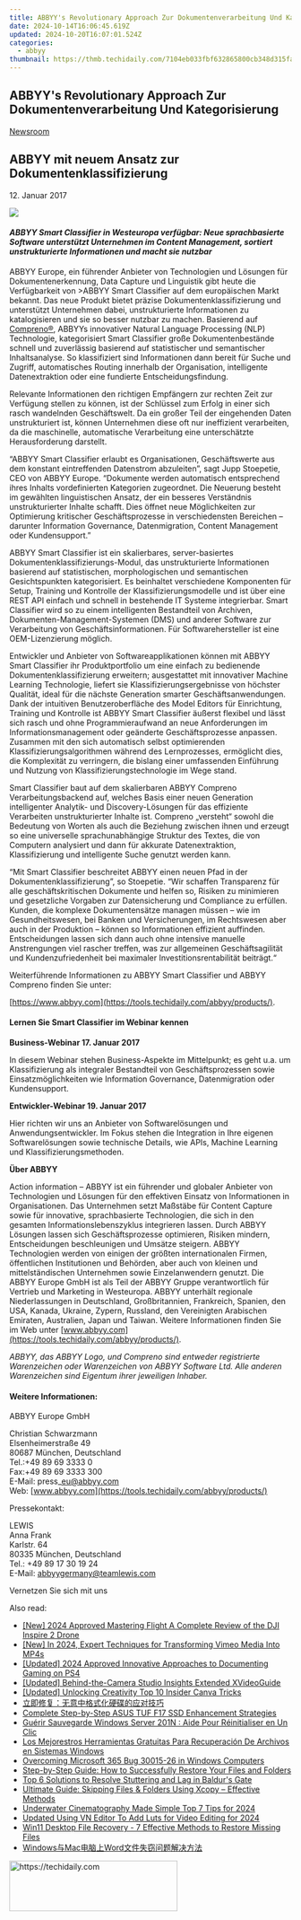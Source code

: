 ```yaml
---
title: ABBYY's Revolutionary Approach Zur Dokumentenverarbeitung Und Kategorisierung
date: 2024-10-14T16:06:45.619Z
updated: 2024-10-20T16:07:01.524Z
categories:
  - abbyy
thumbnail: https://thmb.techidaily.com/7104eb033fbf632865800cb348d315fa27012665cace64350a90155028571e6d.jpg
---
```


## ABBYY's Revolutionary Approach Zur Dokumentenverarbeitung Und Kategorisierung

[Newsroom](https://tools.techidaily.com/abbyy/products/)

## ABBYY mit neuem Ansatz zur Dokumentenklassifizierung

12\. Januar 2017

![](https://content.abbyy.com/-/media/project/abbyy/abbyy/branchtemplates/shutterstock_1272462163_1296-x-729.jpg?h=729&iar=0&w=1296)

#### _ABBYY Smart Classifier in Westeuropa verfügbar: Neue sprachbasierte Software unterstützt Unternehmen im Content Management, sortiert unstrukturierte Informationen und macht sie nutzbar_

ABBYY Europe, ein führender Anbieter von Technologien und Lösungen für Dokumentenerkennung, Data Capture und Linguistik gibt heute die Verfügbarkeit von >ABBYY Smart Classifier auf dem europäischen Markt bekannt. Das neue Produkt bietet präzise Dokumentenklassifizierung und unterstützt Unternehmen dabei, unstrukturierte Informationen zu katalogisieren und sie so besser nutzbar zu machen. Basierend auf [Compreno®](https://tools.techidaily.com/abbyy/products/), ABBYYs innovativer Natural Language Processing (NLP) Technologie, kategorisiert Smart Classifier große Dokumentenbestände schnell und zuverlässig basierend auf statistischer und semantischer Inhaltsanalyse. So klassifiziert sind Informationen dann bereit für Suche und Zugriff, automatisches Routing innerhalb der Organisation, intelligente Datenextraktion oder eine fundierte Entscheidungsfindung.  
  
Relevante Informationen den richtigen Empfängern zur rechten Zeit zur Verfügung stellen zu können, ist der Schlüssel zum Erfolg in einer sich rasch wandelnden Geschäftswelt. Da ein großer Teil der eingehenden Daten unstrukturiert ist, können Unternehmen diese oft nur ineffizient verarbeiten, da die maschinelle, automatische Verarbeitung eine unterschätzte Herausforderung darstellt.  
  
“ABBYY Smart Classifier erlaubt es Organisationen, Geschäftswerte aus dem konstant eintreffenden Datenstrom abzuleiten”, sagt Jupp Stoepetie, CEO von ABBYY Europe. “Dokumente werden automatisch entsprechend ihres Inhalts vordefinierten Kategorien zugeordnet. Die Neuerung besteht im gewählten linguistischen Ansatz, der ein besseres Verständnis unstrukturierter Inhalte schafft. Dies öffnet neue Möglichkeiten zur Optimierung kritischer Geschäftsprozesse in verschiedensten Bereichen – darunter Information Governance, Datenmigration, Content Management oder Kundensupport.”  
  
ABBYY Smart Classifier ist ein skalierbares, server-basiertes Dokumentenklassifizierungs-Modul, das unstrukturierte Informationen basierend auf statistischen, morphologischen und semantischen Gesichtspunkten kategorisiert. Es beinhaltet verschiedene Komponenten für Setup, Training und Kontrolle der Klassifizierungsmodelle und ist über eine REST API einfach und schnell in bestehende IT Systeme integrierbar. Smart Classifier wird so zu einem intelligenten Bestandteil von Archiven, Dokumenten-Management-Systemen (DMS) und anderer Software zur Verarbeitung von Geschäftsinformationen. Für Softwarehersteller ist eine OEM-Lizenzierung möglich.  
  
Entwickler und Anbieter von Softwareapplikationen können mit ABBYY Smart Classifier ihr Produktportfolio um eine einfach zu bedienende Dokumentenklassifizierung erweitern; ausgestattet mit innovativer Machine Learning Technologie, liefert sie Klassifizierungsergebnisse von höchster Qualität, ideal für die nächste Generation smarter Geschäftsanwendungen. Dank der intuitiven Benutzeroberfläche des Model Editors für Einrichtung, Training und Kontrolle ist ABBYY Smart Classifier äußerst flexibel und lässt sich rasch und ohne Programmieraufwand an neue Anforderungen im Informationsmanagement oder geänderte Geschäftsprozesse anpassen. Zusammen mit den sich automatisch selbst optimierenden Klassifizierungsalgorithmen während des Lernprozesses, ermöglicht dies, die Komplexität zu verringern, die bislang einer umfassenden Einführung und Nutzung von Klassifizierungstechnologie im Wege stand.  
  
Smart Classifier baut auf dem skalierbaren ABBYY Compreno Verarbeitungsbackend auf, welches Basis einer neuen Generation intelligenter Analytik- und Discovery-Lösungen für das effiziente Verarbeiten unstrukturierter Inhalte ist. Compreno „versteht“ sowohl die Bedeutung von Worten als auch die Beziehung zwischen ihnen und erzeugt so eine universelle sprachunabhängige Struktur des Textes, die von Computern analysiert und dann für akkurate Datenextraktion, Klassifizierung und intelligente Suche genutzt werden kann.  
  
“Mit Smart Classifier beschreitet ABBYY einen neuen Pfad in der Dokumentenklassifizierung”, so Stoepetie. “Wir schaffen Transparenz für alle geschäftskritischen Dokumente und helfen so, Risiken zu minimieren und gesetzliche Vorgaben zur Datensicherung und Compliance zu erfüllen. Kunden, die komplexe Dokumentensätze managen müssen – wie im Gesundheitswesen, bei Banken und Versicherungen, im Rechtswesen aber auch in der Produktion – können so Informationen effizient auffinden. Entscheidungen lassen sich dann auch ohne intensive manuelle Anstrengungen viel rascher treffen, was zur allgemeinen Geschäftsagilität und Kundenzufriedenheit bei maximaler Investitionsrentabilität beiträgt.“  
  
Weiterführende Informationen zu ABBYY Smart Classifier und ABBYY Compreno finden Sie unter:

[https://www.abbyy.com](https://tools.techidaily.com/abbyy/products/).  
  
#### Lernen Sie Smart Classifier im Webinar kennen

**Business-Webinar 17\. Januar 2017**

In diesem Webinar stehen Business-Aspekte im Mittelpunkt; es geht u.a. um Klassifizierung als integraler Bestandteil von Geschäftsprozessen sowie Einsatzmöglichkeiten wie Information Governance, Datenmigration oder Kundensupport.

**Entwickler-Webinar 19\. Januar 2017**

Hier richten wir uns an Anbieter von Softwarelösungen und Anwendungsentwickler. Im Fokus stehen die Integration in Ihre eigenen Softwarelösungen sowie technische Details, wie APIs, Machine Learning und Klassifizierungsmethoden.

**Über ABBYY**

Action information – ABBYY ist ein führender und globaler Anbieter von Technologien und Lösungen für den effektiven Einsatz von Informationen in Organisationen. Das Unternehmen setzt Maßstäbe für Content Capture sowie für innovative, sprachbasierte Technologien, die sich in den gesamten Informationslebenszyklus integrieren lassen. Durch ABBYY Lösungen lassen sich Geschäftsprozesse optimieren, Risiken mindern, Entscheidungen beschleunigen und Umsätze steigern. ABBYY Technologien werden von einigen der größten internationalen Firmen, öffentlichen Institutionen und Behörden, aber auch von kleinen und mittelständischen Unternehmen sowie Einzelanwendern genutzt. Die ABBYY Europe GmbH ist als Teil der ABBYY Gruppe verantwortlich für Vertrieb und Marketing in Westeuropa. ABBYY unterhält regionale Niederlassungen in Deutschland, Großbritannien, Frankreich, Spanien, den USA, Kanada, Ukraine, Zypern, Russland, den Vereinigten Arabischen Emiraten, Australien, Japan und Taiwan. Weitere Informationen finden Sie im Web unter [www.abbyy.com](https://tools.techidaily.com/abbyy/products/).

_ABBYY, das ABBYY Logo, und Compreno sind entweder registrierte Warenzeichen oder Warenzeichen von ABBYY Software Ltd. Alle anderen Warenzeichen sind Eigentum ihrer jeweiligen Inhaber._ 
  
#### Weitere Informationen:

ABBYY Europe GmbH

Christian Schwarzmann  
Elsenheimerstraße 49   
80687 München, Deutschland  
Tel.:+49 89 69 3333 0  
Fax:+49 89 69 3333 300  
E-Mail: press\_eu@abbyy.com  
Web: [www.abbyy.com](https://tools.techidaily.com/abbyy/products/)

  
Pressekontakt:

LEWIS  
Anna Frank  
Karlstr. 64  
80335 München, Deutschland  
Tel.: +49 89 17 30 19 24  
E-Mail: [abbyygermany@teamlewis.com](https://tools.techidaily.com/abbyy/products/)

  
Vernetzen Sie sich mit uns

<ins class="adsbygoogle"
     style="display:block"
     data-ad-format="autorelaxed"
     data-ad-client="ca-pub-7571918770474297"
     data-ad-slot="1223367746"></ins>

<ins class="adsbygoogle"
     style="display:block"
     data-ad-client="ca-pub-7571918770474297"
     data-ad-slot="8358498916"
     data-ad-format="auto"
     data-full-width-responsive="true"></ins>

<span class="atpl-alsoreadstyle">Also read:</span>
<div><ul>
<li><a href="https://article-helps.techidaily.com/new-2024-approved-mastering-flight-a-complete-review-of-the-dji-inspire-2-drone/"><u>[New] 2024 Approved Mastering Flight A Complete Review of the DJI Inspire 2 Drone</u></a></li>
<li><a href="https://vimeo-videos.techidaily.com/new-in-2024-expert-techniques-for-transforming-vimeo-media-into-mp4s/"><u>[New] In 2024, Expert Techniques for Transforming Vimeo Media Into MP4s</u></a></li>
<li><a href="https://screen-mirroring-recording.techidaily.com/updated-2024-approved-innovative-approaches-to-documenting-gaming-on-ps4/"><u>[Updated] 2024 Approved Innovative Approaches to Documenting Gaming on PS4</u></a></li>
<li><a href="https://article-files.techidaily.com/updated-behind-the-camera-studio-insights-extended-xvideoguide/"><u>[Updated] Behind-the-Camera Studio Insights Extended XVideoGuide</u></a></li>
<li><a href="https://some-guidance.techidaily.com/updated-unlocking-creativity-top-10-insider-canva-tricks/"><u>[Updated] Unlocking Creativity Top 10 Insider Canva Tricks</u></a></li>
<li><a href="https://solve-info.techidaily.com/56ul5y2z5lplusu5asn77ya5peg5osp5lit5qc85byp5yyw56gs56kf55qe5bqu5aplus55oqa5ben/"><u>立即修复：无意中格式化硬碟的应对技巧</u></a></li>
<li><a href="https://solve-info.techidaily.com/complete-step-by-step-asus-tuf-f17-ssd-enhancement-strategies/"><u>Complete Step-by-Step ASUS TUF F17 SSD Enhancement Strategies</u></a></li>
<li><a href="https://solve-info.techidaily.com/guerir-sauvegarde-windows-server-201n-aide-pour-reinitialiser-en-un-clic/"><u>Guérir Sauvegarde Windows Server 201N : Aide Pour Réinitialiser en Un Clic</u></a></li>
<li><a href="https://solve-info.techidaily.com/los-mejorestros-herramientas-gratuitas-para-recuperacion-de-archivos-en-sistemas-windows/"><u>Los Mejorestros Herramientas Gratuitas Para Recuperación De Archivos en Sistemas Windows</u></a></li>
<li><a href="https://win11-tips.techidaily.com/overcoming-microsoft-365-bug-30015-26-in-windows-computers/"><u>Overcoming Microsoft 365 Bug 30015-26 in Windows Computers</u></a></li>
<li><a href="https://solve-info.techidaily.com/step-by-step-guide-how-to-successfully-restore-your-files-and-folders/"><u>Step-by-Step Guide: How to Successfully Restore Your Files and Folders</u></a></li>
<li><a href="https://win-blog.techidaily.com/top-6-solutions-to-resolve-stuttering-and-lag-in-baldurs-gate/"><u>Top 6 Solutions to Resolve Stuttering and Lag in Baldur's Gate</u></a></li>
<li><a href="https://solve-info.techidaily.com/ultimate-guide-skipping-files-and-folders-using-xcopy-effective-methods/"><u>Ultimate Guide: Skipping Files & Folders Using Xcopy – Effective Methods</u></a></li>
<li><a href="https://vp-tips.techidaily.com/underwater-cinematography-made-simple-top-7-tips-for-2024/"><u>Underwater Cinematography Made Simple Top 7 Tips for 2024</u></a></li>
<li><a href="https://ai-video-editing.techidaily.com/updated-using-vn-editor-to-add-luts-for-video-editing-for-2024/"><u>Updated Using VN Editor To Add Luts for Video Editing for 2024</u></a></li>
<li><a href="https://solve-info.techidaily.com/win11-desktop-file-recovery-7-effective-methods-to-restore-missing-files/"><u>Win11 Desktop File Recovery - 7 Effective Methods to Restore Missing Files</u></a></li>
<li><a href="https://solve-info.techidaily.com/1728509157130-windowsmacword/"><u>Windows与Mac电脑上Word文件失窃问题解决方法</u></a></li>
</ul></div>

<!-- affiliate ads begin -->
<a href="https://aligracehair.sjv.io/c/5597632/1934288/19272" target="_top" id="1934288">
  <img src="//a.impactradius-go.com/display-ad/19272-1934288" border="0" alt="https://techidaily.com" width="300" height="90"/>
</a>
<img height="0" width="0" src="https://aligracehair.sjv.io/i/5597632/1934288/19272" style="position:absolute;visibility:hidden;" border="0" />
<!-- affiliate ads end -->

